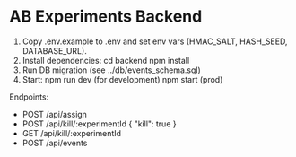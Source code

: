 # AB Experiments Backend

1. Copy .env.example to .env and set env vars (HMAC_SALT, HASH_SEED, DATABASE_URL).
2. Install dependencies:
   cd backend
   npm install
3. Run DB migration (see ../db/events_schema.sql)
4. Start:
   npm run dev   (for development)
   npm start     (prod)

Endpoints:
- POST /api/assign
- POST /api/kill/:experimentId  { "kill": true }
- GET /api/kill/:experimentId
- POST /api/events
